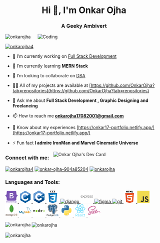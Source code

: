 <h1 align="center">Hi 👋, I'm Onkar Ojha</h1>
<h3 align="center">A Geeky Ambivert</h3>
<img align = "right" alt="Coding" width="400" src="https://cdn.dribbble.com/users/1162077/screenshots/3848914/programmer.gif">

<p align="left"> <img src="https://komarev.com/ghpvc/?username=onkarojha&label=Profile%20views&color=0e75b6&style=flat" alt="onkarojha" /> </p>

<p align="left"> <a href="https://twitter.com/onkarojha4" target="blank"><img src="https://img.shields.io/twitter/follow/onkarojha4?logo=twitter&style=for-the-badge" alt="onkarojha4" /></a> </p>

- 🔭 I’m currently working on [Full Stack Development](https://onkar17-portfolio.netlify.app/)

- 🌱 I’m currently learning **MERN Stack**

- 👯 I’m looking to collaborate on [DSA](https://leetcode.com/onkarojha/)

- 👨‍💻 All of my projects are available at [https://github.com/OnkarOjha?tab=repositories](https://github.com/OnkarOjha?tab=repositories)

- 💬 Ask me about **Full Stack Development , Graphic Designing and Freelancing**

- 📫 How to reach me **onkarojha17082001@gmail.com**

- 📄 Know about my experiences [https://onkar17-portfolio.netlify.app/](https://onkar17-portfolio.netlify.app/)

- ⚡ Fun fact **I admire IronMan and Marvel Cinematic Universe**

<a href="https://app.daily.dev/OnkarOjha"><img align = "right" width="350" src="https://api.daily.dev/devcards/aa78b629a5904502b6769c582a1d68a2.png?r=1g9" width="400" alt="Onkar Ojha's Dev Card"/></a>


<h3 align="left">Connect with me:</h3>
<p align="left">
<a href="https://twitter.com/onkarojha4" target="blank"><img align="center" src="https://raw.githubusercontent.com/rahuldkjain/github-profile-readme-generator/master/src/images/icons/Social/twitter.svg" alt="onkarojha4" height="30" width="40" /></a>
<a href="https://linkedin.com/in/onkar-ojha-904a85204" target="blank"><img align="center" src="https://raw.githubusercontent.com/rahuldkjain/github-profile-readme-generator/master/src/images/icons/Social/linked-in-alt.svg" alt="onkar-ojha-904a85204" height="30" width="40" /></a>
<a href="https://www.leetcode.com/onkarojha" target="blank"><img align="center" src="https://raw.githubusercontent.com/rahuldkjain/github-profile-readme-generator/master/src/images/icons/Social/leet-code.svg" alt="onkarojha" height="30" width="40" /></a>
</p>

<h3 align="left">Languages and Tools:</h3>
<p align="left"> <a href="https://getbootstrap.com" target="_blank" rel="noreferrer"> <img src="https://raw.githubusercontent.com/devicons/devicon/master/icons/bootstrap/bootstrap-plain-wordmark.svg" alt="bootstrap" width="40" height="40"/> </a> <a href="https://www.cprogramming.com/" target="_blank" rel="noreferrer"> <img src="https://raw.githubusercontent.com/devicons/devicon/master/icons/c/c-original.svg" alt="c" width="40" height="40"/> </a> <a href="https://www.w3schools.com/cpp/" target="_blank" rel="noreferrer"> <img src="https://raw.githubusercontent.com/devicons/devicon/master/icons/cplusplus/cplusplus-original.svg" alt="cplusplus" width="40" height="40"/> </a> <a href="https://www.w3schools.com/css/" target="_blank" rel="noreferrer"> <img src="https://raw.githubusercontent.com/devicons/devicon/master/icons/css3/css3-original-wordmark.svg" alt="css3" width="40" height="40"/> </a> <a href="https://www.djangoproject.com/" target="_blank" rel="noreferrer"> <img src="https://cdn.worldvectorlogo.com/logos/django.svg" alt="django" width="40" height="40"/> </a> <a href="https://expressjs.com" target="_blank" rel="noreferrer"> <img src="https://raw.githubusercontent.com/devicons/devicon/master/icons/express/express-original-wordmark.svg" alt="express" width="40" height="40"/> </a> <a href="https://www.figma.com/" target="_blank" rel="noreferrer"> <img src="https://www.vectorlogo.zone/logos/figma/figma-icon.svg" alt="figma" width="40" height="40"/> </a> <a href="https://git-scm.com/" target="_blank" rel="noreferrer"> <img src="https://www.vectorlogo.zone/logos/git-scm/git-scm-icon.svg" alt="git" width="40" height="40"/> </a> <a href="https://www.w3.org/html/" target="_blank" rel="noreferrer"> <img src="https://raw.githubusercontent.com/devicons/devicon/master/icons/html5/html5-original-wordmark.svg" alt="html5" width="40" height="40"/> </a> <a href="https://developer.mozilla.org/en-US/docs/Web/JavaScript" target="_blank" rel="noreferrer"> <img src="https://raw.githubusercontent.com/devicons/devicon/master/icons/javascript/javascript-original.svg" alt="javascript" width="40" height="40"/> </a> <a href="https://www.mongodb.com/" target="_blank" rel="noreferrer"> <img src="https://raw.githubusercontent.com/devicons/devicon/master/icons/mongodb/mongodb-original-wordmark.svg" alt="mongodb" width="40" height="40"/> </a> <a href="https://www.mysql.com/" target="_blank" rel="noreferrer"> <img src="https://raw.githubusercontent.com/devicons/devicon/master/icons/mysql/mysql-original-wordmark.svg" alt="mysql" width="40" height="40"/> </a> <a href="https://nodejs.org" target="_blank" rel="noreferrer"> <img src="https://raw.githubusercontent.com/devicons/devicon/master/icons/nodejs/nodejs-original-wordmark.svg" alt="nodejs" width="40" height="40"/> </a> <a href="https://www.postgresql.org" target="_blank" rel="noreferrer"> <img src="https://raw.githubusercontent.com/devicons/devicon/master/icons/postgresql/postgresql-original-wordmark.svg" alt="postgresql" width="40" height="40"/> </a> <a href="https://www.python.org" target="_blank" rel="noreferrer"> <img src="https://raw.githubusercontent.com/devicons/devicon/master/icons/python/python-original.svg" alt="python" width="40" height="40"/> </a> <a href="https://reactjs.org/" target="_blank" rel="noreferrer"> <img src="https://raw.githubusercontent.com/devicons/devicon/master/icons/react/react-original-wordmark.svg" alt="react" width="40" height="40"/> </a> <a href="https://sass-lang.com" target="_blank" rel="noreferrer"> <img src="https://raw.githubusercontent.com/devicons/devicon/master/icons/sass/sass-original.svg" alt="sass" width="40" height="40"/> </a> </p>

<p><img align="left" src="https://github-readme-stats.vercel.app/api/top-langs?username=onkarojha&show_icons=true&locale=en&layout=compact" alt="onkarojha" /></p>

<p>&nbsp;<img align="center" src="https://github-readme-stats.vercel.app/api?username=onkarojha&show_icons=true&locale=en" alt="onkarojha" /></p>

<p><img align="center" src="https://github-readme-streak-stats.herokuapp.com/?user=onkarojha&" alt="onkarojha" /></p>
